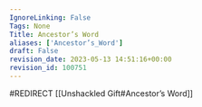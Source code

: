 ```yaml
---
IgnoreLinking: False
Tags: None
Title: Ancestor’s Word
aliases: ['Ancestor’s_Word']
draft: False
revision_date: 2023-05-13 14:51:16+00:00
revision_id: 100751
---
```


#REDIRECT [[Unshackled Gift#Ancestor’s Word]]